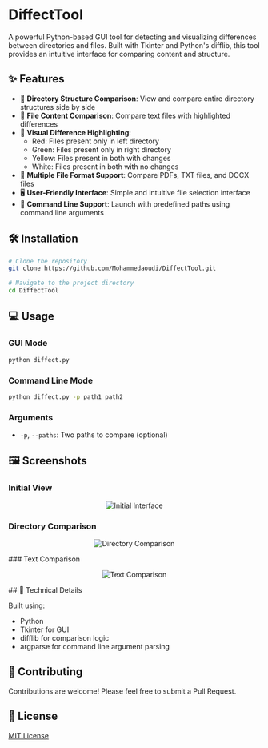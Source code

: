 # DiffectTool

A powerful Python-based GUI tool for detecting and visualizing differences between directories and files. Built with Tkinter and Python's difflib, this tool provides an intuitive interface for comparing content and structure.


## ✨ Features

- 📁 **Directory Structure Comparison**: View and compare entire directory structures side by side
- 📄 **File Content Comparison**: Compare text files with highlighted differences
- 🎨 **Visual Difference Highlighting**: 
  - Red: Files present only in left directory
  - Green: Files present only in right directory
  - Yellow: Files present in both with changes
  - White: Files present in both with no changes
- 📝 **Multiple File Format Support**: Compare PDFs, TXT files, and DOCX files
- 🖥️ **User-Friendly Interface**: Simple and intuitive file selection interface
- 🚀 **Command Line Support**: Launch with predefined paths using command line arguments

## 🛠️ Installation

```bash
# Clone the repository
git clone https://github.com/Mohammedaoudi/DiffectTool.git

# Navigate to the project directory
cd DiffectTool
```

## 💻 Usage

### GUI Mode
```bash
python diffect.py
```

### Command Line Mode
```bash
python diffect.py -p path1 path2
```

### Arguments
- `-p`, `--paths`: Two paths to compare (optional)

## 🖼️ Screenshots

### Initial View
<div align="center">

![Initial Interface](https://github.com/user-attachments/assets/a4f3398e-f04d-4e06-9480-d0fc7726ea95)


</div>


### Directory Comparison
<div align="center">


![Directory Comparison](https://github.com/user-attachments/assets/e92eb4a2-ac07-4cf6-b741-7264c21d1283)

</div>
### Text Comparison
<div align="center">

![Text Comparison](https://github.com/user-attachments/assets/362aeda8-27ef-4f31-aff6-7c784d065186)


</div>
## 🔧 Technical Details

Built using:
- Python
- Tkinter for GUI
- difflib for comparison logic
- argparse for command line argument parsing

## 🤝 Contributing

Contributions are welcome! Please feel free to submit a Pull Request.

## 📝 License

[MIT License](LICENSE)

